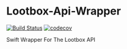 # Lootbox-Api-Wrapper
[![Build Status](https://travis-ci.org/roccoma504/Lootbox-Api-Wrapper.svg?branch=master)](https://travis-ci.org/roccoma504/Lootbox-Api-Wrapper) [![codecov](https://codecov.io/gh/roccoma504/Lootbox-Api-Wrapper/branch/master/graph/badge.svg)](https://codecov.io/gh/roccoma504/Lootbox-Api-Wrapper)

Swift Wrapper For The Lootbox API
